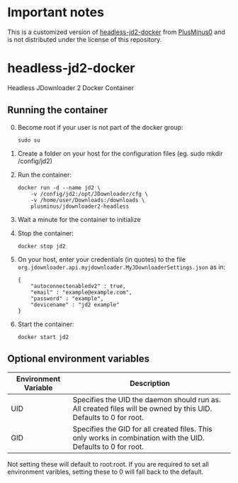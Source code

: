 # Important notes
This is a customized version of [headless-jd2-docker](https://github.com/PlusMinus0/headless-jd2-docker) from [PlusMinus0](https://github.com/PlusMinus0) and is not distributed under the license of this repository.

# headless-jd2-docker
Headless JDownloader 2 Docker Container

## Running the container
0.  Become root if your user is not part of the docker group:

    ```
    sudo su
    ```
1.  Create a folder on your host for the configuration files (eg. sudo mkdir /config/jd2)
2.  Run the container:

    ```
    docker run -d --name jd2 \
        -v /config/jd2:/opt/JDownloader/cfg \
        -v /home/user/Downloads:/downloads \
        plusminus/jdownloader2-headless
    ```
3.  Wait a minute for the container to initialize
4.  Stop the container:

    ```
    docker stop jd2
    ```
5.  On your host, enter your credentials (in quotes) to the file `org.jdownloader.api.myjdownloader.MyJDownloaderSettings.json` as in:

    ```
    {
        "autoconnectenabledv2" : true,
        "email" : "example@example.com",
        "password" : "example",
        "devicename" : "jd2 example"
    }
    ```
6.  Start the container:

    ```
    docker start jd2
    ```
    
## Optional environment variables
|Environment Variable|Description|
|--------------------|-----------|
|UID|Specifies the UID the daemon should run as. All created files will be owned by this UID. Defaults to 0 for root.|
|GID|Specifies the GID for all created files. This only works in combination with the UID. Defaults to 0 for root.|

Not setting these will default to root:root. If you are required to set all environment varibles, setting these to 0 will fall back to the default.

